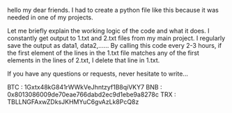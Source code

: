 hello my dear friends. I had to create a python file like this because it was needed in one of my projects.

Let me briefly explain the working logic of the code and what it does. I constantly get output to 1.txt and 2.txt files from my main project. I regularly save the output as data1, data2,......
By calling this code every 2-3 hours, if the first element of the lines in the 1.txt file matches any of the first elements in the lines of 2.txt, I delete that line in 1.txt.

If you have any questions or requests, never hesitate to write...

BTC : 1Gxtx48kG841rWWkVeJhntzyf1B8qiVKY7
BNB : 0x8013086009de70eae766dabd2ec9d1ebe9a8278c
TRX : TBLLNGFAxwZDksJKHMYuC6gvAzLk8PcQ8z

